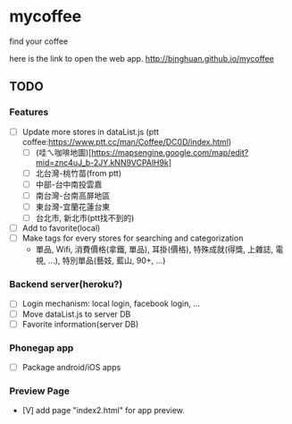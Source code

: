mycoffee
========

find your coffee

here is the link to open the web app.
http://binghuan.github.io/mycoffee

TODO
----
### Features
- [ ] Update more stores in dataList.js (ptt coffee:https://www.ptt.cc/man/Coffee/DC0D/index.html)
    - [ ] (哇ㄟ咖啡地圖)[https://mapsengine.google.com/map/edit?mid=znc4uJ_b-2JY.kNN9VCPAlH9k]
    - [ ] 北台灣-桃竹苗(from ptt)
    - [ ] 中部-台中南投雲嘉
    - [ ] 南台灣-台南高屏地區
    - [ ] 東台灣-宜蘭花蓮台東
    - [ ] 台北市, 新北市(ptt找不到的)
- [ ] Add to favorite(local)
- [ ] Make tags for every stores for searching and categorization
    - 單品, Wifi, 消費價格(拿鐵, 單品), 耳掛(價格), 特殊成就(得獎, 上雜誌, 電視, ...),
    特別單品(藝妓, 藍山, 90+, ...)

### Backend server(heroku?)
- [ ] Login mechanism: local login, facebook login, ...
- [ ] Move dataList.js to server DB
- [ ] Favorite information(server DB)

### Phonegap app
- [ ] Package android/iOS apps

### Preview Page
- [V] add page "index2.html" for app preview.

